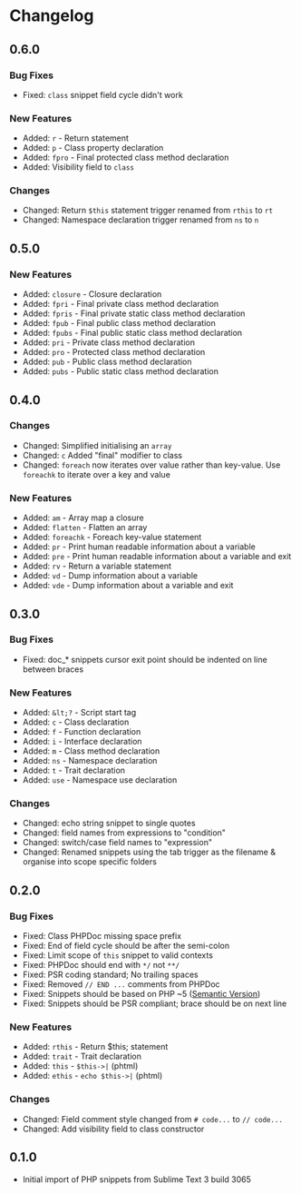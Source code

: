 # Changelog

## 0.6.0

### Bug Fixes

- Fixed: `class` snippet field cycle didn't work

### New Features

- Added: `r` - Return statement
- Added: `p` - Class property declaration
- Added: `fpro` - Final protected class method declaration
- Added: Visibility field to `class`

### Changes

- Changed: Return `$this` statement trigger renamed from `rthis` to `rt`
- Changed: Namespace declaration trigger renamed from `ns` to `n`

## 0.5.0

### New Features

- Added: `closure` - Closure declaration
- Added: `fpri` - Final private class method declaration
- Added: `fpris` - Final private static class method declaration
- Added: `fpub` - Final public class method declaration
- Added: `fpubs` - Final public static class method declaration
- Added: `pri` - Private class method declaration
- Added: `pro` - Protected class method declaration
- Added: `pub` - Public class method declaration
- Added: `pubs` - Public static class method declaration

## 0.4.0

### Changes

- Changed: Simplified initialising an `array`
- Changed: `c` Added "final" modifier to class
- Changed: `foreach` now iterates over value rather than key-value. Use `foreachk` to iterate over a key and value

### New Features

- Added: `am` - Array map a closure
- Added: `flatten` - Flatten an array
- Added: `foreachk` - Foreach key-value statement
- Added: `pr` - Print human readable information about a variable
- Added: `pre` - Print human readable information about a variable and exit
- Added: `rv` - Return a variable statement
- Added: `vd` - Dump information about a variable
- Added: `vde` - Dump information about a variable and exit

## 0.3.0

### Bug Fixes

- Fixed: doc_* snippets cursor exit point should be indented on line between braces

### New Features

- Added: `&lt;?` - Script start tag
- Added: `c` - Class declaration
- Added: `f` - Function declaration
- Added: `i` - Interface declaration
- Added: `m` - Class method declaration
- Added: `ns` - Namespace declaration
- Added: `t` - Trait declaration
- Added: `use` - Namespace use declaration

### Changes

- Changed: echo string snippet to single quotes
- Changed: field names from expressions to "condition"
- Changed: switch/case field names to "expression"
- Changed: Renamed snippets using the tab trigger as the filename & organise into scope specific folders

## 0.2.0

### Bug Fixes

- Fixed: Class PHPDoc missing space prefix
- Fixed: End of field cycle should be after the semi-colon
- Fixed: Limit scope of `this` snippet to valid contexts
- Fixed: PHPDoc should end with `*/` not `**/`
- Fixed: PSR coding standard; No trailing spaces
- Fixed: Removed `// END ...` comments from PHPDoc
- Fixed: Snippets should be based on PHP ~5 ([Semantic Version](http://semver.org))
- Fixed: Snippets should be PSR compliant; brace should be on next line

### New Features

- Added: `rthis` - Return $this; statement
- Added: `trait` - Trait declaration
- Added: `this` - `$this->|` (phtml)
- Added: `ethis` - `echo $this->|` (phtml)

### Changes

- Changed: Field comment style changed from `# code...` to `// code...`
- Changed: Add visibility field to class constructor

## 0.1.0

* Initial import of PHP snippets from Sublime Text 3 build 3065






